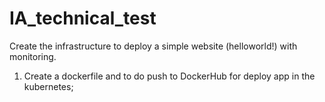 # IA_technical_test
Create the infrastructure to deploy a simple website (helloworld!) with monitoring.

1. Create a dockerfile and to do push to DockerHub for deploy app in the kubernetes;
